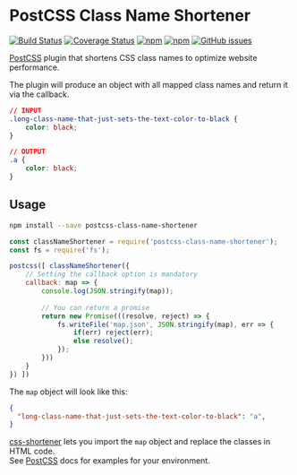 # PostCSS Class Name Shortener
[![Build Status](https://img.shields.io/travis/com/mbrandau/postcss-class-name-shortener/master.svg)](https://travis-ci.com/mbrandau/postcss-class-name-shortener) [![Coverage Status](https://img.shields.io/coveralls/github/mbrandau/postcss-class-name-shortener.svg)](https://coveralls.io/github/mbrandau/postcss-class-name-shortener?branch=master) [![npm](https://img.shields.io/npm/v/postcss-class-name-shortener.svg)](https://www.npmjs.com/package/postcss-class-name-shortener) [![npm](https://img.shields.io/npm/dt/postcss-class-name-shortener.svg)](https://www.npmjs.com/package/postcss-class-name-shortener) [![GitHub issues](https://img.shields.io/github/issues/mbrandau/postcss-class-name-shortener.svg)](https://github.com/mbrandau/postcss-class-name-shortener/issues)

[PostCSS] plugin that shortens CSS class names to optimize website performance.

The plugin will produce an object with all mapped class names and return it via the callback.

[PostCSS]: https://github.com/postcss/postcss

```css
// INPUT
.long-class-name-that-just-sets-the-text-color-to-black {
    color: black;
}
```

```css
// OUTPUT
.a {
    color: black;
}
```

## Usage

```bash
npm install --save postcss-class-name-shortener
```

```js
const classNameShortener = require('postcss-class-name-shortener');
const fs = require('fs');

postcss([ classNameShortener({
    // Setting the callback option is mandatory
    callback: map => {
        console.log(JSON.stringify(map));
        
        // You can return a promise
        return new Promise(((resolve, reject) => {
            fs.writeFile('map.json', JSON.stringify(map), err => {
                if(err) reject(err);
                else resolve();
            });
        }))
    }
}) ])
```

The `map` object will look like this:
```json
{
  "long-class-name-that-just-sets-the-text-color-to-black": "a",
}
```

[css-shortener](https://github.com/mbrandau/css-shortener) lets you import the `map` object and replace the classes in HTML code.  
See [PostCSS] docs for examples for your environment.
